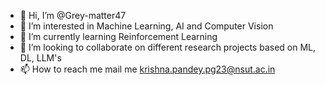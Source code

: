 - 👋 Hi, I’m @Grey-matter47
- 👀 I’m interested in Machine Learning, AI and Computer Vision 
- 🌱 I’m currently learning Reinforcement Learning
- 💞️ I’m looking to collaborate on different research projects based on ML, DL, LLM's
- 📫 How to reach me mail me  krishna.pandey.pg23@nsut.ac.in

<!---
Grey-matter47/Grey-matter47 is a ✨ special ✨ repository because its `README.md` (this file) appears on your GitHub profile.
You can click the Preview link to take a look at your changes.
--->

